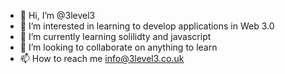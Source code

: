 - 👋 Hi, I’m @3level3
- 👀 I’m interested in learning to develop applications in Web 3.0
- 🌱 I’m currently learning solilidty and javascript
- 💞️ I’m looking to collaborate on anything to learn
- 📫 How to reach me info@3level3.co.uk

<!---
3level3/3level3 is a ✨ special ✨ repository because its `README.md` (this file) appears on your GitHub profile.
You can click the Preview link to take a look at your changes.
--->
